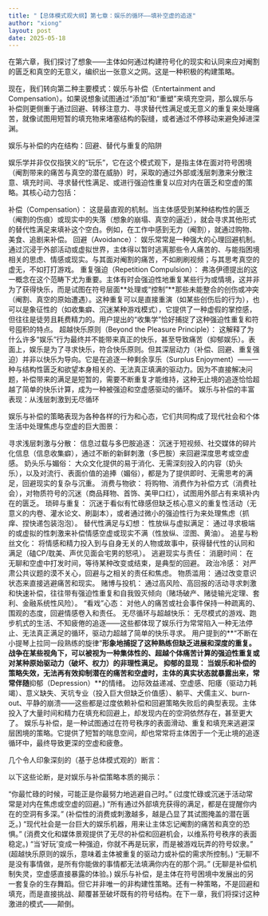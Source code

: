 ```yaml
---
title: "【总体模式观大纲】第七章：娱乐的循环——填补空虚的追逐"
author: "xiong"
layout: post
date: 2025-05-18
---
```

 

在第六章，我们探讨了想象——主体如何通过构建符号化的现实和认同来应对阉割的匮乏和真空的无意义，编织出一张意义之网。这是一种积极的构建策略。

现在，我们转向第二种主要模式：娱乐与补偿（Entertainment and Compensation）。如果说想象试图通过“添加”和“重塑”来填充空洞，那么娱乐与补偿则更侧重于通过回避、转移注意力、寻求替代性满足或无意义的重复来处理痛苦，就像试图用短暂的填充物来堵塞结构的裂缝，或者通过不停移动来避免掉进深渊。

娱乐与补偿的内在结构：回避、替代与重复的陷阱

娱乐学并非仅仅指狭义的“玩乐”，它在这个模式观下，是指主体在面对符号困境（阉割带来的痛苦与真空的潜在威胁）时，采取的通过外部或浅层刺激来分散注意、填充时间、寻求替代性满足、或进行强迫性重复以应对内在匮乏和空虚的策略。其核心动力包括：

补偿（Compensation）： 这是最直观的机制。当主体感受到某种结构性的匮乏（阉割的伤痕）或现实中的失落（想象的崩塌、真空的逼近），就会寻求其他形式的替代性满足来填补这个空白。例如，在工作中感到无力（阉割），就通过购物、美食、追剧来补偿。
回避（Avoidance）： 娱乐常常是一种强大的心理回避机制。通过沉浸于外部活动或虚拟世界，主体得以暂时逃离那些令人痛苦的、与能指困境相关的思虑、情感或现实。与其面对阉割的痛苦，不如刷刷视频；与其思考真空的虚无，不如打打游戏。
重复强迫（Repetition Compulsion）： 弗洛伊德提出的这一概念在这个范畴下尤为重要。主体有时会强迫性地重复某些行为或情境，这并非为了获得快乐，而是试图在符号层面**处理或“控制”**那些未能整合的创伤或冲突（阉割、真空的原始遭遇）。这种重复可以是直接重演（如某些创伤后的行为），也可以是象征性的（如收集癖、沉迷某种游戏模式），它提供了一种虚假的掌控感，但往往是徒劳且耗费精力的。用户提出的“收集学”恰好捕捉了这种强迫性重复和符号囤积的特点。
超越快乐原则（Beyond the Pleasure Principle）： 这解释了为什么许多“娱乐”行为最终并不能带来真正的快乐，甚至导致痛苦（抑郁娱乐）。表面上，娱乐是为了寻求快乐，符合快乐原则。但其深层动力（补偿、回避、重复强迫）并非以快乐为导向。它是在追逐一种剩余享乐（Surplus Enjoyment）——一种与结构性匮乏和欲望本身相关的、无法真正填满的驱动力。因为不直接解决问题，补偿带来的满足是短暂的，需要不断重复才能维持，这种无止境的追逐恰恰超越了简单的快乐计算，成为一种被强迫和空虚感驱动的循环。
娱乐与补偿的丰富表现：从浅层刺激到无尽循环

娱乐与补偿的策略表现为各种各样的行为和心态，它们共同构成了现代社会和个体生活中处理焦虑与空虚的巨大图景：

寻求浅层刺激与分散：
信息过载与多巴胺追逐： 沉迷于短视频、社交媒体的碎片化信息（信息收集癖），通过不断的新鲜刺激（多巴胺）来回避深度思考或空虚感。
奶头乐与媚俗： 大众文化提供的易于消化、无需深刻投入的内容（奶头乐），以及对流行、表面价值的追捧（媚俗），都是为了提供即时、无需思考的满足，回避现实的复杂与沉重。
消费与物欲： 将购物、消费作为补偿方式（消费社会），对物质符号的沉迷（商品拜物、首饰、美甲口红），试图用外部占有来填补内在的匮乏。
琐碎与重复： 沉迷于看似有忙碌感但缺乏核心意义的重复性活动（无意义的内卷、灌水论文、刷副本），或者通过微小的强迫性行为来处理焦虑（抓痒、捏快递包装泡泡）。
替代性满足与幻想：
性放纵与虚拟满足： 通过寻求极端的或虚拟的性刺激来补偿情感空虚或现实不满（性放纵、涩图、黄油）。
追星与粉丝文化： 将情感和精力投入到与自身无关的人物或故事中，获得替代性的认同和满足（磕CP/耽美、声优见面会宅男的怒吼）。
逃避现实与责任：
消磨时间： 在无聊和空虚中打发时间，等待某种改变或结束，是典型的回避。
政治冷感： 对严肃公共议题的漠不关心，回避与之相关的责任和焦虑。
物质滥用： 通过改变意识状态来直接逃避痛苦和现实。
赌博与投机： 通过高风险、高回报的活动寻求刺激和快速补偿，往往带有强迫性重复和自我毁灭倾向（赌场破产、赌徒输光定理、套利、金融系统性风险）。
“看戏”心态： 对他人的痛苦或社会事件保持一种疏离的、围观的态度，回避情感卷入和责任。
无尽循环与超越快乐：
无尽模式的游戏、跑步机式的生活、不知疲倦的追逐——这些都体现了娱乐行为常常陷入一种无法停止、无法真正满足的循环，驱动力超越了简单的快乐寻求。
用户提到的**“不断在小提琴上拉同一段熟练的旋律”**形象地捕捉了这种熟练但缺乏进展和深度的重复。
战争在某些视角下，可以被视为一种集体性的、超越个体痛苦计算的强迫性重复或对某种原始驱动力（破坏、权力）的非理性满足。
抑郁的显现： 当娱乐和补偿的策略失效，无法再有效抑制潜在的痛苦和空虚时，主体的真实状态就暴露出来，常常伴随**抑郁（Depression）**的情绪。
边际效益递减、空虚感、阳痿（驱动力耗竭）、意义缺失、天坑专业（投入巨大但缺乏价值感）、躺平、犬儒主义、burn-out、平静的崩溃——这些都是过度依赖补偿和回避策略失败后的典型表现。主体投入了大量时间和精力在填充和回避上，却发现内在的空洞依然存在，甚至更大了。
娱乐与补偿，是一种试图通过在符号秩序的表面滑动、重复和填充来逃避深层困境的策略。它提供了短暂的喘息空间，却也常常将主体困于一个无止境的追逐循环中，最终导致更深的空虚和疲惫。

几个令人印象深刻的（基于总体模式观的）断言：

以下这些论断，是对娱乐与补偿策略本质的揭示：

“你最忙碌的时候，可能正是你最努力地逃避自己时。” (过度忙碌或沉迷于活动常常是对内在焦虑或空虚的回避。)
“所有通过外部填充获得的满足，都是在提醒你内在的空洞有多深。” (补偿性的消费或刺激越多，越是凸显了其试图掩盖的潜在匮乏。)
“现代社会是一台巨大的娱乐机器，用来让主体忘记阉割的痛苦和真空的恐惧。” (消费文化和媒体景观提供了无尽的补偿和回避机会，以维系符号秩序的表面稳定。)
“当‘好玩’变成一种强迫，你就不再是玩家，而是被游戏玩弄的符号奴隶。” (超越快乐原则的娱乐，意味着主体被重复的驱动力或补偿的需求所控制。)
“无聊不是没有事情做，是所有你能做的事情都无法填满你内在的那个洞。” (无聊是补偿机制失灵，空虚感直接暴露的体验。)
娱乐与补偿，是主体在符号困境中发展出的另一套复杂的生存舞蹈。但它并非唯一的非构建性策略。还有一种策略，不是回避和填充，而是直接挑战、颠覆甚至破坏既有的符号结构。在下一章，我们将探讨这种激进的模式——颠倒。